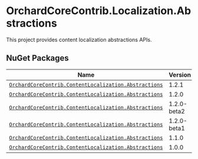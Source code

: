 # OrchardCoreContrib.Localization.Abstractions

This project provides content localization abstractions APIs.

## NuGet Packages

| Name                                                                                                                                                    | Version     |
|---------------------------------------------------------------------------------------------------------------------------------------------------------|-------------|
| [`OrchardCoreContrib.ContentLocalization.Abstractions`](https://www.nuget.org/packages/OrchardCoreContrib.ContentLocalization.Abstractions/1.2.1)		  | 1.2.1       |
| [`OrchardCoreContrib.ContentLocalization.Abstractions`](https://www.nuget.org/packages/OrchardCoreContrib.ContentLocalization.Abstractions/1.2.0)		  | 1.2.0       |
| [`OrchardCoreContrib.ContentLocalization.Abstractions`](https://www.nuget.org/packages/OrchardCoreContrib.ContentLocalization.Abstractions/1.2.0-beta2) | 1.2.0-beta2 |
| [`OrchardCoreContrib.ContentLocalization.Abstractions`](https://www.nuget.org/packages/OrchardCoreContrib.ContentLocalization.Abstractions/1.2.0-beta1) | 1.2.0-beta1 |
| [`OrchardCoreContrib.ContentLocalization.Abstractions`](https://www.nuget.org/packages/OrchardCoreContrib.ContentLocalization.Abstractions/1.1.0)       | 1.1.0       |
| [`OrchardCoreContrib.ContentLocalization.Abstractions`](https://www.nuget.org/packages/OrchardCoreContrib.ContentLocalization.Abstractions/1.0.0)       | 1.0.0       |
